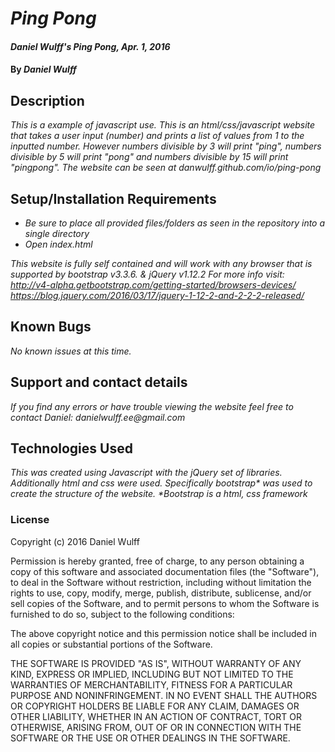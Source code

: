 # _Ping Pong_

#### _Daniel Wulff's Ping Pong, Apr. 1, 2016_

#### By _**Daniel Wulff**_

## Description

_This is a example of javascript use. This is an html/css/javascript website that takes a user input (number) and prints a list of values from 1 to the inputted number. However numbers divisible by 3 will print "ping", numbers divisible by 5 will print "pong" and numbers divisible by 15 will print "pingpong". The website can be seen at danwulff.github.com/io/ping-pong_

## Setup/Installation Requirements

* _Be sure to place all provided files/folders as seen in the repository into a single directory_
* _Open index.html_

_This website is fully self contained and will work with any browser that is supported by bootstrap v3.3.6. & jQuery v1.12.2 For more info visit: http://v4-alpha.getbootstrap.com/getting-started/browsers-devices/
https://blog.jquery.com/2016/03/17/jquery-1-12-2-and-2-2-2-released/_

## Known Bugs

_No known issues at this time._

## Support and contact details

_If you find any errors or have trouble viewing the website feel free to contact Daniel: danielwulff.ee@gmail.com_

## Technologies Used

_This was created using Javascript with the jQuery set of libraries. Additionally html and css were used. Specifically bootstrap* was used to create the structure of the website. *Bootstrap is a html, css framework_

### License

Copyright (c) 2016 Daniel Wulff

Permission is hereby granted, free of charge, to any person obtaining a copy of this software and associated documentation files (the "Software"), to deal in the Software without restriction, including without limitation the rights to use, copy, modify, merge, publish, distribute, sublicense, and/or sell copies of the Software, and to permit persons to whom the Software is furnished to do so, subject to the following conditions:

The above copyright notice and this permission notice shall be included in all copies or substantial portions of the Software.

THE SOFTWARE IS PROVIDED "AS IS", WITHOUT WARRANTY OF ANY KIND, EXPRESS OR IMPLIED, INCLUDING BUT NOT LIMITED TO THE WARRANTIES OF MERCHANTABILITY, FITNESS FOR A PARTICULAR PURPOSE AND NONINFRINGEMENT. IN NO EVENT SHALL THE AUTHORS OR COPYRIGHT HOLDERS BE LIABLE FOR ANY CLAIM, DAMAGES OR OTHER LIABILITY, WHETHER IN AN ACTION OF CONTRACT, TORT OR OTHERWISE, ARISING FROM, OUT OF OR IN CONNECTION WITH THE SOFTWARE OR THE USE OR OTHER DEALINGS IN THE SOFTWARE.
